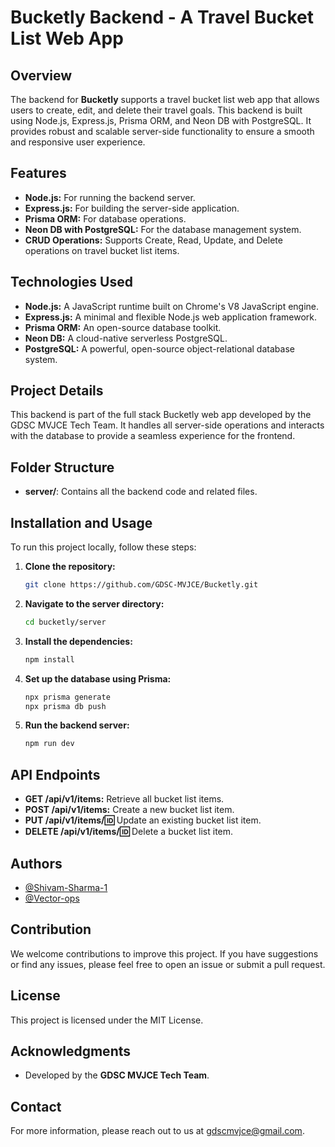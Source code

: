 # Bucketly Backend - A Travel Bucket List Web App

## Overview

The backend for **Bucketly** supports a travel bucket list web app that allows users to create, edit, and delete their travel goals. This backend is built using Node.js, Express.js, Prisma ORM, and Neon DB with PostgreSQL. It provides robust and scalable server-side functionality to ensure a smooth and responsive user experience.

## Features

- **Node.js:** For running the backend server.
- **Express.js:** For building the server-side application.
- **Prisma ORM:** For database operations.
- **Neon DB with PostgreSQL:** For the database management system.
- **CRUD Operations:** Supports Create, Read, Update, and Delete operations on travel bucket list items.

## Technologies Used

- **Node.js:** A JavaScript runtime built on Chrome's V8 JavaScript engine.
- **Express.js:** A minimal and flexible Node.js web application framework.
- **Prisma ORM:** An open-source database toolkit.
- **Neon DB:** A cloud-native serverless PostgreSQL.
- **PostgreSQL:** A powerful, open-source object-relational database system.

## Project Details

This backend is part of the full stack Bucketly web app developed by the GDSC MVJCE Tech Team. It handles all server-side operations and interacts with the database to provide a seamless experience for the frontend.

## Folder Structure

- **server/**: Contains all the backend code and related files.

## Installation and Usage

To run this project locally, follow these steps:

1. **Clone the repository:**
   ```sh
   git clone https://github.com/GDSC-MVJCE/Bucketly.git
   ```
2. **Navigate to the server directory:**
   ```sh
   cd bucketly/server
   ```
3. **Install the dependencies:**
   ```sh
   npm install
   ```
4. **Set up the database using Prisma:**
   ```sh
   npx prisma generate
   npx prisma db push
   ```
5. **Run the backend server:**
   ```sh
   npm run dev
   ```

## API Endpoints

- **GET /api/v1/items:** Retrieve all bucket list items.
- **POST /api/v1/items:** Create a new bucket list item.
- **PUT /api/v1/items/:id:** Update an existing bucket list item.
- **DELETE /api/v1/items/:id:** Delete a bucket list item.

## Authors

- [@Shivam-Sharma-1](https://github.com/Shivam-Sharma-1)
- [@Vector-ops](https://github.com/Vector-ops)

## Contribution

We welcome contributions to improve this project. If you have suggestions or find any issues, please feel free to open an issue or submit a pull request.

## License

This project is licensed under the MIT License.

## Acknowledgments

- Developed by the **GDSC MVJCE Tech Team**.

## Contact

For more information, please reach out to us at [gdscmvjce@gmail.com](mailto:gdscmvjce@gmail.com).
